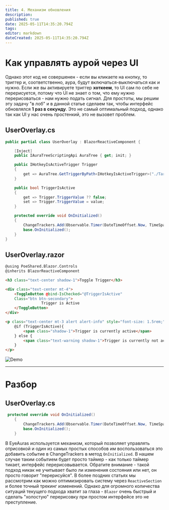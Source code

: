 ```yaml
---
title: 4. Механизм обновления
description: 
published: true
date: 2025-05-11T14:35:20.794Z
tags: 
editor: markdown
dateCreated: 2025-05-11T14:35:20.794Z
---
```


# Как управлять аурой через UI

Однако этот код не совершенен - если вы кликаете на кнопку, то триггер и, соответственно, аура, будут включаться-выключаться как и нужно.
Если же вы активируете триггер **хоткеем**, то UI сам по себе не перерисуется, потому что UI не знает о том, что ему нужно перерисоваться - нам нужно подать сигнал.
Для простоты, мы решим эту задачу "в лоб" и в данной статье сделаем так, чтобы интерфейс обновлялся **1 раз в секунду**. 
Это не самый оптимальный подход, однако так как UI у нас очень простенкий, это не вызовет проблем.


## UserOverlay.cs
```csharp
public partial class UserOverlay : BlazorReactiveComponent {

    [Inject]
    public IAuraTreeScriptingApi AuraTree { get; init; }

    public IHotkeyIsActiveTrigger Trigger 
    {
        get => AuraTree.GetTriggerByPath<IHotkeyIsActiveTrigger>("./TargetAura");
    }

    public bool TriggerIsActive
    {
        get => Trigger.TriggerValue ?? false;
        set => Trigger.TriggerValue = value;
    }

    protected override void OnInitialized()
    {
        ChangeTrackers.Add(Observable.Timer(DateTimeOffset.Now, TimeSpan.FromSeconds(1)));
        base.OnInitialized();
    }
}
```

## UserOverlay.razor
```html
@using PoeShared.Blazor.Controls
@inherits BlazorReactiveComponent

<h3 class="text-center shadow-1">Toggle Trigger</h3>

<div class="text-center mt-4">
    <ToggleButton @bind-IsChecked="@TriggerIsActive" 
    Class="btn btn-secondary">
                Trigger is Active
    </ToggleButton>
</div>

<p class="text-center mt-3 alert alert-info" style="font-size: 1.5rem;">
    @if (TriggerIsActive){
        <span class="shadow-1">Trigger is currently active</span>
    } else {
        <span class="text-warning shadow-1">Trigger is currently not active</span>
    }
</p>
```

![Demo](https://s3.eyeauras.net/media/2025/05/NVIDIA_Overlay_HeGx0CejHB.gif)

---

# Разбор
## UserOverlay.cs
```csharp
 protected override void OnInitialized()
    {
        ChangeTrackers.Add(Observable.Timer(DateTimeOffset.Now, TimeSpan.FromSeconds(1)));
        base.OnInitialized();
    }
```
В EyeAuras используется механизм, который позволяет управлять отрисовкой и один из самых простых способов им воспользоваться это добавить
событие в ChangeTrackers в метод `OnInitialized`. В нашем случае таким событием будет просто таймер - как только таймер тикает, интерфейс перерисовывается.
Обратите внимание - такой подход никак не учитывает было ли изменения состояния или нет, он просто говорит "перерисуйся". 
В более поздних статьях мы рассмотрим как можно оптимизировать систему через `ReactiveSection` и более точный трекинг изменений. Однако для огромного количества ситуаций текущего подхода хватит за глаза - `Blazor` очень быстрый и сделать "холостую" перерисовку при простом интерфейсе это не преступление. 


